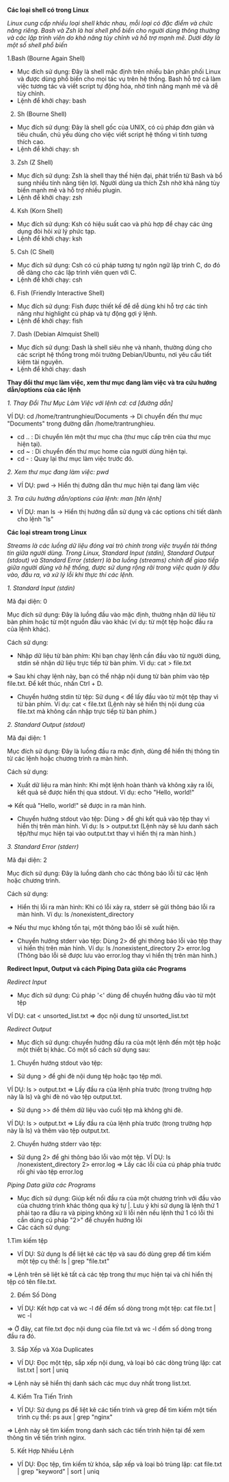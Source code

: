 **Các loại shell có trong Linux**

*Linux cung cấp nhiều loại shell khác nhau, mỗi loại có đặc điểm và chức năng riêng. Bash và Zsh là hai shell phổ biến cho người dùng thông thường và các lập trình viên do khả năng tùy chỉnh và hỗ trợ mạnh mẽ. Dưới đây là một số shell phổ biến*

1.Bash (Bourne Again Shell)
- Mục đích sử dụng: Đây là shell mặc định trên nhiều bản phân phối Linux và được dùng phổ biến cho mọi tác vụ trên hệ thống. Bash hỗ trợ cả làm việc tương tác và viết script tự động hóa, nhờ tính năng mạnh mẽ và dễ tùy chỉnh.
- Lệnh để khởi chạy: bash
2. Sh (Bourne Shell)
- Mục đích sử dụng: Đây là shell gốc của UNIX, có cú pháp đơn giản và tiêu chuẩn, chủ yếu dùng cho việc viết script hệ thống vì tính tương thích cao.
- Lệnh để khởi chạy: sh
3. Zsh (Z Shell)
- Mục đích sử dụng: Zsh là shell thay thế hiện đại, phát triển từ Bash và bổ sung nhiều tính năng tiện lợi. Người dùng ưa thích Zsh nhờ khả năng tùy biến mạnh mẽ và hỗ trợ nhiều plugin.
- Lệnh để khởi chạy: zsh
4. Ksh (Korn Shell)
- Mục đích sử dụng:  Ksh có hiệu suất cao và phù hợp để chạy các ứng dụng đòi hỏi xử lý phức tạp.
- Lệnh để khởi chạy: ksh
5. Csh (C Shell)
- Mục đích sử dụng: Csh có cú pháp tương tự ngôn ngữ lập trình C, do đó dễ dàng cho các lập trình viên quen với C.
- Lệnh để khởi chạy: csh
6. Fish (Friendly Interactive Shell)
- Mục đích sử dụng: Fish được thiết kế để dễ dùng khi hỗ trợ các tính năng như highlight cú pháp và tự động gợi ý lệnh.
- Lệnh để khởi chạy: fish
7. Dash (Debian Almquist Shell)
- Mục đích sử dụng: Dash là shell siêu nhẹ và nhanh, thường dùng cho các script hệ thống trong môi trường Debian/Ubuntu, nơi yêu cầu tiết kiệm tài nguyên.
- Lệnh để khởi chạy: dash

**Thay đổi thư mục làm việc, xem thư mục đang làm việc và tra cứu hướng dẫn/options của các lệnh**

*1. Thay Đổi Thư Mục Làm Việc với lệnh cd: cd [đường dẫn]*

VÍ DỤ: cd /home/trantrunghieu/Documents -> Di chuyển đến thư mục "Documents" trong đường dẫn /home/trantrunghieu.
- cd .. : Di chuyển lên một thư mục cha (thư mục cấp trên của thư mục hiện tại).
- cd ~ : Di chuyển đến thư mục home của người dùng hiện tại.
- cd - : Quay lại thư mục làm việc trước đó.

*2. Xem thư mục đang làm việc: pwd*
- VÍ DỤ: pwd -> Hiển thị đường dẫn thư mục hiện tại đang làm việc

*3. Tra cứu hướng dẫn/options của lệnh: man [tên lệnh]*
- VÍ DỤ: man ls -> Hiển thị hướng dẫn sử dụng và các options chi tiết dành cho lệnh "ls"

**Các loại stream trong Linux**

*Streams là các luồng dữ liệu đóng vai trò chính trong việc truyền tải thông tin giữa người dùng. Trong Linux, Standard Input (stdin), Standard Output (stdout) và Standard Error (stderr) là ba luồng (streams) chính để giao tiếp giữa người dùng và hệ thống, được sử dụng rộng rãi trong việc quản lý đầu vào, đầu ra, và xử lý lỗi khi thực thi các lệnh.*

*1. Standard Input (stdin)*
   
Mã đại diện: 0

Mục đích sử dụng: Đây là luồng đầu vào mặc định, thường nhận dữ liệu từ bàn phím hoặc từ một nguồn đầu vào khác (ví dụ: từ một tệp hoặc đầu ra của lệnh khác).

Cách sử dụng:
- Nhập dữ liệu từ bàn phím: Khi bạn chạy lệnh cần đầu vào từ người dùng, stdin sẽ nhận dữ liệu trực tiếp từ bàn phím. Ví dụ: cat > file.txt
  
=> Sau khi chạy lệnh này, bạn có thể nhập nội dung từ bàn phím vào tệp file.txt. Để kết thúc, nhấn Ctrl + D.
- Chuyển hướng stdin từ tệp: Sử dụng < để lấy đầu vào từ một tệp thay vì từ bàn phím. Ví dụ: cat < file.txt (Lệnh này sẽ hiển thị nội dung của file.txt mà không cần nhập trực tiếp từ bàn phím.)

*2. Standard Output (stdout)*
   
Mã đại diện: 1

Mục đích sử dụng: Đây là luồng đầu ra mặc định, dùng để hiển thị thông tin từ các lệnh hoặc chương trình ra màn hình.

Cách sử dụng:
- Xuất dữ liệu ra màn hình: Khi một lệnh hoàn thành và không xảy ra lỗi, kết quả sẽ được hiển thị qua stdout. Ví dụ: echo "Hello, world!"

=> Kết quả "Hello, world!" sẽ được in ra màn hình.
- Chuyển hướng stdout vào tệp: Dùng > để ghi kết quả vào tệp thay vì hiển thị trên màn hình. Ví dụ: ls > output.txt (Lệnh này sẽ lưu danh sách tệp/thư mục hiện tại vào output.txt thay vì hiển thị ra màn hình.)

*3. Standard Error (stderr)*
   
Mã đại diện: 2

Mục đích sử dụng: Đây là luồng dành cho các thông báo lỗi từ các lệnh hoặc chương trình.

Cách sử dụng:
- Hiển thị lỗi ra màn hình: Khi có lỗi xảy ra, stderr sẽ gửi thông báo lỗi ra màn hình. Ví dụ: ls /nonexistent_directory

=> Nếu thư mục không tồn tại, một thông báo lỗi sẽ xuất hiện.
- Chuyển hướng stderr vào tệp: Dùng 2> để ghi thông báo lỗi vào tệp thay vì hiển thị trên màn hình. Ví dụ: ls /nonexistent_directory 2> error.log (Thông báo lỗi sẽ được lưu vào error.log thay vì hiển thị trên màn hình.)

**Redirect Input, Output và cách Piping Data giữa các Programs**

*Redirect Input*
- Mục đích sử dụng: Cú pháp '<' dùng để chuyển hướng đầu vào từ một tệp

VÍ DỤ: cat < unsorted_list.txt => đọc nội dung từ unsorted_list.txt 

*Redirect Output*
- Mục đích sử dụng: chuyển hướng đầu ra của một lệnh đến một tệp hoặc một thiết bị khác. Có một số cách sử dụng sau: 
1. Chuyển hướng stdout vào tệp:
- Sử dụng > để ghi đè nội dung tệp hoặc tạo tệp mới.

VÍ DỤ: ls > output.txt => Lấy đầu ra của lệnh phía trước (trong trường hợp này là ls) và ghi đè nó vào tệp output.txt.
- Sử dụng >> để thêm dữ liệu vào cuối tệp mà không ghi đè.

VÍ DỤ: ls > output.txt => Lấy đầu ra của lệnh phía trước (trong trường hợp này là ls) và thêm vào tệp output.txt.

2. Chuyển hướng stderr vào tệp:

- Sử dụng 2> để ghi thông báo lỗi vào một tệp.
VÍ DỤ: ls /nonexistent_directory 2> error.log => Lấy các lỗi của cú pháp phía trước rồi ghi vào tệp error.log

*Piping Data giữa các Programs*

- Mục đích sử dụng: Giúp kết nối đầu ra của một chương trình với đầu vào của chương trình khác thông qua ký tự |. Lưu ý khi sử dụng là lệnh thứ 1 phải tạo ra đầu ra và piping không xử lí lỗi nên nếu lệnh thứ 1 có lỗi thì cần dùng cú pháp "2>" để chuyển hướng lỗi
- Các cách sử dụng: 

1.Tìm kiếm tệp
- VÍ DỤ: Sử dụng ls để liệt kê các tệp và sau đó dùng grep để tìm kiếm một tệp cụ thể: ls | grep "file.txt"

=> Lệnh trên sẽ liệt kê tất cả các tệp trong thư mục hiện tại và chỉ hiển thị tệp có tên file.txt.

2. Đếm Số Dòng
- VÍ DỤ: Kết hợp cat và wc -l để đếm số dòng trong một tệp: cat file.txt | wc -l

=> Ở đây, cat file.txt đọc nội dung của file.txt và wc -l đếm số dòng trong đầu ra đó.

3. Sắp Xếp và Xóa Duplicates
- VÍ DỤ: Đọc một tệp, sắp xếp nội dung, và loại bỏ các dòng trùng lặp: cat list.txt | sort | uniq

=> Lệnh này sẽ hiển thị danh sách các mục duy nhất trong list.txt.

4. Kiểm Tra Tiến Trình
- VÍ DỤ: Sử dụng ps để liệt kê các tiến trình và grep để tìm kiếm một tiến trình cụ thể: ps aux | grep "nginx"

=> Lệnh này sẽ tìm kiếm trong danh sách các tiến trình hiện tại để xem thông tin về tiến trình nginx.

5. Kết Hợp Nhiều Lệnh
- VÍ DỤ: Đọc tệp, tìm kiếm từ khóa, sắp xếp và loại bỏ trùng lặp: cat file.txt | grep "keyword" | sort | uniq

